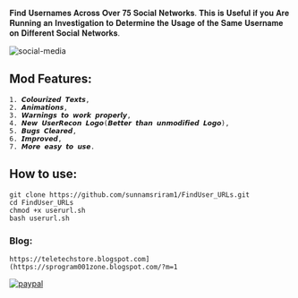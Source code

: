 𝐅𝐢𝐧𝐝 𝐔𝐬𝐞𝐫𝐧𝐚𝐦𝐞𝐬 𝐀𝐜𝐫𝐨𝐬𝐬 𝐎𝐯𝐞𝐫 𝟕𝟓 𝐒𝐨𝐜𝐢𝐚𝐥 𝐍𝐞𝐭𝐰𝐨𝐫𝐤𝐬. 𝐓𝐡𝐢𝐬 𝐢𝐬 𝐔𝐬𝐞𝐟𝐮𝐥 𝐢𝐟 𝐲𝐨𝐮 𝐀𝐫𝐞 𝐑𝐮𝐧𝐧𝐢𝐧𝐠 𝐚𝐧 𝐈𝐧𝐯𝐞𝐬𝐭𝐢𝐠𝐚𝐭𝐢𝐨𝐧 𝐭𝐨 𝐃𝐞𝐭𝐞𝐫𝐦𝐢𝐧𝐞 𝐭𝐡𝐞 𝐔𝐬𝐚𝐠𝐞 𝐨𝐟 𝐭𝐡𝐞 𝐒𝐚𝐦𝐞 𝐔𝐬𝐞𝐫𝐧𝐚𝐦𝐞 𝐨𝐧 𝐃𝐢𝐟𝐟𝐞𝐫𝐞𝐧𝐭 𝐒𝐨𝐜𝐢𝐚𝐥 𝐍𝐞𝐭𝐰𝐨𝐫𝐤𝐬.

![social-media](https://github.com/sunnamsriram1/FindUser_URLs/assets/59051820/f9bf55a4-d27e-4a5d-abf8-1036db15e8b3)

## Mod Features:
```
1. 𝘾𝙤𝙡𝙤𝙪𝙧𝙞𝙯𝙚𝙙 𝙏𝙚𝙭𝙩𝙨,
2. 𝘼𝙣𝙞𝙢𝙖𝙩𝙞𝙤𝙣𝙨,
3. 𝙒𝙖𝙧𝙣𝙞𝙣𝙜𝙨 𝙩𝙤 𝙬𝙤𝙧𝙠 𝙥𝙧𝙤𝙥𝙚𝙧𝙡𝙮,
4. 𝙉𝙚𝙬 𝙐𝙨𝙚𝙧𝙍𝙚𝙘𝙤𝙣 𝙇𝙤𝙜𝙤(𝘽𝙚𝙩𝙩𝙚𝙧 𝙩𝙝𝙖𝙣 𝙪𝙣𝙢𝙤𝙙𝙞𝙛𝙞𝙚𝙙 𝙇𝙤𝙜𝙤),
5. 𝘽𝙪𝙜𝙨 𝘾𝙡𝙚𝙖𝙧𝙚𝙙,
6. 𝙄𝙢𝙥𝙧𝙤𝙫𝙚𝙙,
7. 𝙈𝙤𝙧𝙚 𝙚𝙖𝙨𝙮 𝙩𝙤 𝙪𝙨𝙚.
```

## How to use:
```
git clone https://github.com/sunnamsriram1/FindUser_URLs.git
cd FindUser_URLs
chmod +x userurl.sh
bash userurl.sh
```

### Blog:
```
https://teletechstore.blogspot.com](https://sprogram001zone.blogspot.com/?m=1
```

[![paypal](https://www.paypalobjects.com/en_US/i/btn/btn_donateCC_LG.gif)](https://paypal.me/Sunnam01ram)
